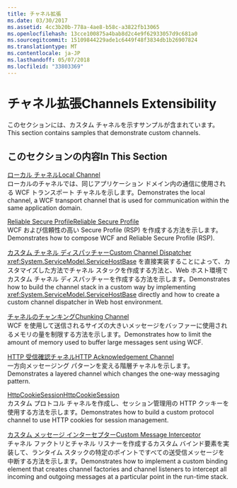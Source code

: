 ```yaml
---
title: チャネル拡張
ms.date: 03/30/2017
ms.assetid: 4cc3b20b-778a-4ae8-b58c-a3822fb13065
ms.openlocfilehash: 13cce100875a4bab8d2c4e9f62933057d9c681a0
ms.sourcegitcommit: 15109844229ade1c6449f48f3834db1b26907824
ms.translationtype: MT
ms.contentlocale: ja-JP
ms.lasthandoff: 05/07/2018
ms.locfileid: "33803369"
---
```

# <a name="channels-extensibility"></a><span data-ttu-id="98c3d-102">チャネル拡張</span><span class="sxs-lookup"><span data-stu-id="98c3d-102">Channels Extensibility</span></span>
<span data-ttu-id="98c3d-103">このセクションには、カスタム チャネルを示すサンプルが含まれています。</span><span class="sxs-lookup"><span data-stu-id="98c3d-103">This section contains samples that demonstrate custom channels.</span></span>  
  
## <a name="in-this-section"></a><span data-ttu-id="98c3d-104">このセクションの内容</span><span class="sxs-lookup"><span data-stu-id="98c3d-104">In This Section</span></span>  
 [<span data-ttu-id="98c3d-105">ローカル チャネル</span><span class="sxs-lookup"><span data-stu-id="98c3d-105">Local Channel</span></span>](../../../../docs/framework/wcf/samples/local-channel.md)  
 <span data-ttu-id="98c3d-106">ローカルのチャネルでは、同じアプリケーション ドメイン内の通信に使用される WCF トランスポート チャネルを示します。</span><span class="sxs-lookup"><span data-stu-id="98c3d-106">Demonstrates the local channel, a WCF transport channel that is used for communication within the same application domain.</span></span>  
  
 [<span data-ttu-id="98c3d-107">Reliable Secure Profile</span><span class="sxs-lookup"><span data-stu-id="98c3d-107">Reliable Secure Profile</span></span>](../../../../docs/framework/wcf/samples/reliable-secure-profile.md)  
 <span data-ttu-id="98c3d-108">WCF および信頼性の高い Secure Profile (RSP) を作成する方法を示します。</span><span class="sxs-lookup"><span data-stu-id="98c3d-108">Demonstrates how to compose WCF and Reliable Secure Profile (RSP).</span></span>  
  
 [<span data-ttu-id="98c3d-109">カスタム チャネル ディスパッチャー</span><span class="sxs-lookup"><span data-stu-id="98c3d-109">Custom Channel Dispatcher</span></span>](../../../../docs/framework/wcf/samples/custom-channel-dispatcher.md)  
 <span data-ttu-id="98c3d-110"><xref:System.ServiceModel.ServiceHostBase> を直接実装することによって、カスタマイズした方法でチャネル スタックを作成する方法と、Web ホスト環境でカスタム チャネル ディスパッチャーを作成する方法を示します。</span><span class="sxs-lookup"><span data-stu-id="98c3d-110">Demonstrates how to build the channel stack in a custom way by implementing <xref:System.ServiceModel.ServiceHostBase> directly and how to create a custom channel dispatcher in Web host environment.</span></span>  
  
 [<span data-ttu-id="98c3d-111">チャネルのチャンキング</span><span class="sxs-lookup"><span data-stu-id="98c3d-111">Chunking Channel</span></span>](../../../../docs/framework/wcf/samples/chunking-channel.md)  
 <span data-ttu-id="98c3d-112">WCF を使用して送信されるサイズの大きいメッセージをバッファーに使用されるメモリの量を制限する方法を示します。</span><span class="sxs-lookup"><span data-stu-id="98c3d-112">Demonstrates how to limit the amount of memory used to buffer large messages sent using WCF.</span></span>  
  
 [<span data-ttu-id="98c3d-113">HTTP 受信確認チャネル</span><span class="sxs-lookup"><span data-stu-id="98c3d-113">HTTP Acknowledgement Channel</span></span>](../../../../docs/framework/wcf/samples/http-acknowledgement-channel.md)  
 <span data-ttu-id="98c3d-114">一方向メッセージング パターンを変える階層チャネルを示します。</span><span class="sxs-lookup"><span data-stu-id="98c3d-114">Demonstrates a layered channel which changes the one-way messaging pattern.</span></span>  
  
 [<span data-ttu-id="98c3d-115">HttpCookieSession</span><span class="sxs-lookup"><span data-stu-id="98c3d-115">HttpCookieSession</span></span>](../../../../docs/framework/wcf/samples/httpcookiesession.md)  
 <span data-ttu-id="98c3d-116">カスタム プロトコル チャネルを作成し、セッション管理用の HTTP クッキーを使用する方法を示します。</span><span class="sxs-lookup"><span data-stu-id="98c3d-116">Demonstrates how to build a custom protocol channel to use HTTP cookies for session management.</span></span>  
  
 [<span data-ttu-id="98c3d-117">カスタム メッセージ インターセプター</span><span class="sxs-lookup"><span data-stu-id="98c3d-117">Custom Message Interceptor</span></span>](../../../../docs/framework/wcf/samples/custom-message-interceptor.md)  
 <span data-ttu-id="98c3d-118">チャネル ファクトリとチャネル リスナーを作成するカスタム バインド要素を実装して、ランタイム スタックの特定のポイントですべての送受信メッセージを中断する方法を示します。</span><span class="sxs-lookup"><span data-stu-id="98c3d-118">Demonstrates how to implement a custom binding element that creates channel factories and channel listeners to intercept all incoming and outgoing messages at a particular point in the run-time stack.</span></span>
